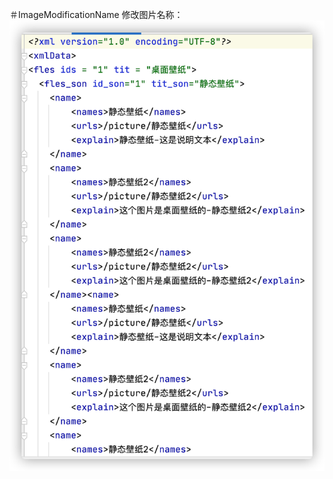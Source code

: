 ＃ImageModificationName
修改图片名称：
![config文件](https://github.com/BaiGuiChun/ImageModificationName/blob/master/iShot2020-11-06%E4%B8%8A%E5%8D%8808.32.34.png)
